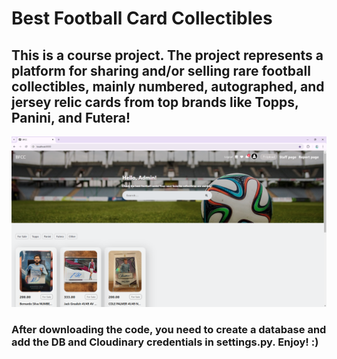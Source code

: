 # Best Football Card Collectibles

## This is a course project. The project represents a platform for sharing and/or selling rare football collectibles, mainly numbered, autographed, and jersey relic cards from top brands like Topps, Panini, and Futera!

![Image](https://github.com/Chris-Nikolov/Best-Football-Card-Collectibles/blob/main/image.png)

### After downloading the code, you need to create a database and add the DB and Cloudinary credentials in settings.py. Enjoy! :)
